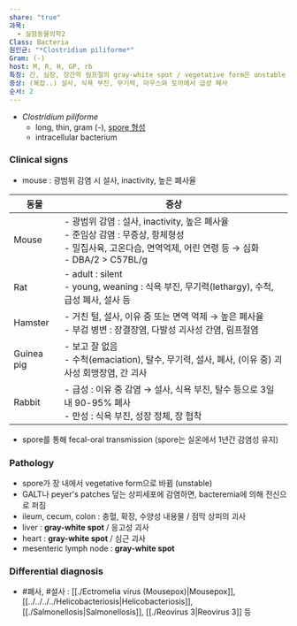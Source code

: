 ```yaml
---
share: "true"
과목:
  - 실험동물의학2
Class: Bacteria
원인균: "*Clostridium piliforme*"
Gram: (-)
host: M, R, H, GP, rb
특징: 간, 심장, 장간막 림프절의 gray-white spot / vegetative form은 unstable
증상: (복잡..) 설사, 식욕 부진, 무기력, 마우스와 토끼에서 급성 폐사
순서: 2
---
```

- *Clostridium piliforme*
	- long, thin, gram (-), <u>spore 형성</u>
	- intracellular bacterium

### Clinical signs
- mouse : 광범위 감염 시 설사, inactivity, 높은 폐사율

| 동물         | 증상                                                                                                                 |
| ---------- | ------------------------------------------------------------------------------------------------------------------ |
| Mouse      | - 광범위 감염 : 설사, inactivity, 높은 폐사율<br>- 준임상 감염 : 무증상, 항체형성<br>- 밀집사육, 고온다습, 면역억제, 어린 연령 등 → 심화<br>- DBA/2 > C57BL/g |
| Rat        | - adult : silent<br>- young, weaning : 식욕 부진, 무기력(lethargy), 수척, 급성 폐사, 설사 등                                       |
| Hamster    | - 거친 털, 설사, 이유 중 또는 면역 억제 → 높은 폐사율<br>- 부검 병변 : 장결장염, 다발성 괴사성 간염, 림프절염                                             |
| Guinea pig | - 보고 잘 없음<br>- 수척(emaciation), 탈수, 무기력, 설사, 폐사, (이유 중) 괴사성 회맹장염, 간 괴사                                              |
| Rabbit     | - 급성 : 이유 중 감염 → 설사, 식욕 부진, 탈수 등으로 3일 내 90-95% 폐사<br>- 만성 : 식욕 부진, 성장 정체, 장 협착                                     |
- spore를 통해 fecal-oral transmission (spore는 실온에서 1년간 감염성 유지)

### Pathology
- spore가 장 내에서 vegetative form으로 바뀜 (unstable)
- GALT나 peyer's patches 덮는 상피세포에 감염하면, bacteremia에 의해 전신으로 퍼짐
- ileum, cecum, colon : 충혈, 확장, 수양성 내용물 / 점막 상피의 괴사
- liver : **gray-white spot** / 응고성 괴사
- heart : **gray-white spot** / 심근 괴사
- mesenteric lymph node : **gray-white spot**

### Differential diagnosis
- #폐사, #설사 : [[./Ectromelia virus (Mousepox)|Mousepox]], [[../../../../Helicobacteriosis|Helicobacteriosis]], [[./Salmonellosis|Salmonellosis]], [[./Reovirus 3|Reovirus 3]] 등
